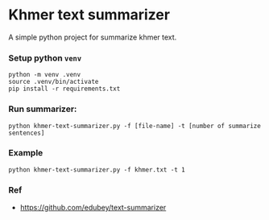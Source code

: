 # Khmer text summarizer
A simple python project for summarize khmer text.

### Setup python `venv`

```
python -m venv .venv
source .venv/bin/activate
pip install -r requirements.txt
```

### Run summarizer:
```
python khmer-text-summarizer.py -f [file-name] -t [number of summarize sentences]
```

### Example

```
python khmer-text-summarizer.py -f khmer.txt -t 1
```


### Ref
- https://github.com/edubey/text-summarizer